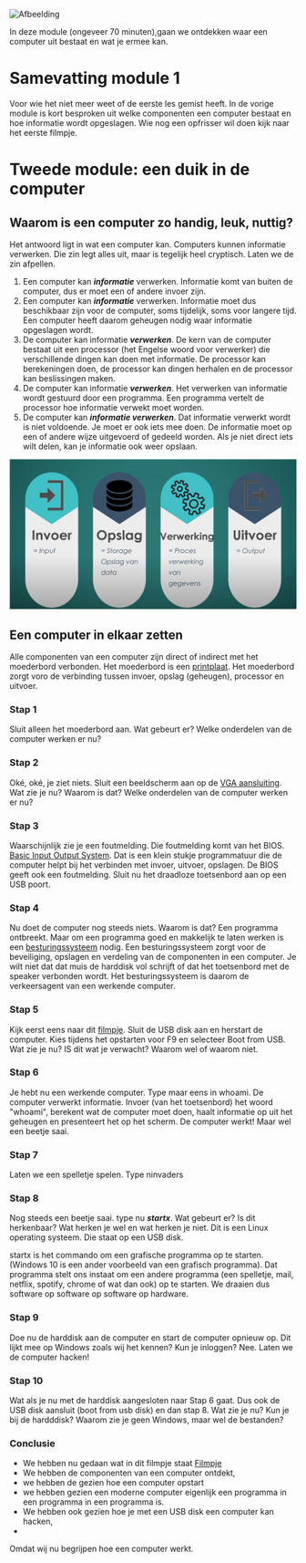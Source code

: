![Afbeelding](https://2pwgqm3nczsg1a5kw72u2pcf-wpengine.netdna-ssl.com/wp-content/uploads/2019/05/computer-system-upgrade.jpg "Een computer")

In deze module (ongeveer 70 minuten),gaan we ontdekken waar een computer uit bestaat en wat je ermee kan.

# Samevatting module 1
Voor wie het niet meer weet of de eerste les gemist heeft. In de vorige module is kort besproken uit welke componenten een computer bestaat en hoe informatie wordt opgeslagen. Wie nog een opfrisser wil doen kijk naar het eerste filmpje.


# Tweede module: een duik in de computer

## Waarom is een computer zo handig, leuk, nuttig? 
Het antwoord ligt in wat een computer kan. Computers kunnen informatie verwerken. Die zin legt alles uit, maar is tegelijk heel cryptisch. Laten we de zin afpellen.

1. Een computer kan ***informatie*** verwerken. Informatie komt van buiten de computer, dus er moet een of andere invoer zijn.
2. Een computer kan ***informatie*** verwerken. Informatie moet dus beschikbaar zijn voor de computer, soms tijdelijk, soms voor langere tijd. Een computer heeft daarom geheugen nodig waar informatie opgeslagen wordt.
3. De computer kan informatie ***verwerken***. De kern van de computer bestaat uit een processor (het Engelse woord voor verwerker) die verschillende dingen kan doen met informatie. De processor kan berekeningen doen, de processor kan dingen herhalen en de processor kan beslissingen maken.
4. De computer kan informatie ***verwerken***. Het verwerken van informatie wordt gestuurd door een programma. Een programma vertelt de processor hoe informatie verwekt moet worden.
5. De computer kan ***informatie verwerken***. Dat informatie verwerkt wordt is niet voldoende. Je moet er ook iets mee doen. De informatie moet op een of andere wijze uitgevoerd of gedeeld worden. Als je niet direct iets wilt delen, kan je informatie ook weer opslaan.


![Afbeelding](https://raw.githubusercontent.com/johantenhouten/InleidingInformatica/main/elementencomputer.png "Componenten in een computer")


## Een computer in elkaar zetten
Alle componenten van een computer zijn direct of indirect met het moederbord verbonden. Het moederbord is een [printplaat](https://nl.wikipedia.org/wiki/Printplaat). Het moederbord zorgt voro de verbinding tussen invoer, opslag (geheugen), processor en uitvoer.

### Stap 1
Sluit alleen het moederbord aan. Wat gebeurt er? Welke onderdelen van de computer werken er nu?

### Stap 2
Oké, oké, je ziet niets. Sluit een beeldscherm aan op de [VGA aansluiting](nl.wikipedia.org/wiki/Video_graphics_array). Wat zie je nu? Waarom is dat? Welke onderdelen van de computer werken er nu? 

### Stap 3
Waarschijnlijk zie je een foutmelding. Die foutmelding komt van het BIOS. [Basic Input Output System](https://nl.wikipedia.org/wiki/Basic_input/output_system). Dat is een klein stukje programmatuur die de computer helpt bij het verbinden met invoer, uitvoer, opslagen. De BIOS geeft ook een foutmelding. Sluit nu het draadloze toetsenbord aan op een USB poort.

### Stap 4
Nu doet de computer nog steeds niets. Waarom is dat? Een programma ontbreekt. Maar om een programma goed en makkelijk te laten werken is een [besturingssysteem](https://nl.wikipedia.org/wiki/Besturingssysteem) nodig. Een besturingssysteem zorgt voor de beveiliging, opslagen en verdeling van de componenten in een computer. Je wilt niet dat dat muis de harddisk vol schrijft of dat het toetsenbord met de speaker verbonden wordt. Het besturingssysteem is daarom de verkeersagent van een werkende computer. 

### Stap 5
Kijk eerst eens naar dit [filmpje](https://www.youtube.com/watch?v=DsF2ZlaXSh8). 
Sluit de USB disk aan en herstart de computer. Kies tijdens het opstarten voor F9 en selecteer Boot from USB. Wat zie je nu? IS dit wat je verwacht? Waarom wel of waarom niet.

### Stap 6
Je hebt nu een werkende computer. Type maar eens in whoami. De computer verwerkt informatie. Invoer (van het toetsenbord) het woord "whoami", berekent wat de computer moet doen, haalt informatie op uit het geheugen en presenteert het op het scherm. De computer werkt!
Maar wel een beetje saai.

### Stap 7
Laten we een spelletje spelen. Type ninvaders

### Stap 8
Nog steeds een beetje saai. type nu ***startx***. Wat gebeurt er? Is dit herkenbaar? Wat herken je wel en wat herken je niet. Dit is een Linux operating systeem. Die staat op een USB disk. 

startx is het commando om een grafische programma op te starten. (Windows 10 is een ander voorbeeld van een grafisch programma). Dat programma stelt ons instaat om een andere programma (een spelletje, mail, netflix, spotify, chrome of wat dan ook) op te starten. We draaien dus software op software op software op hardware.

### Stap 9
Doe nu de harddisk aan de computer en start de computer opnieuw op. Dit lijkt mee op Windows zoals wij het kennen? Kun je inloggen? Nee. Laten we de computer hacken!

### Stap 10
Wat als je nu met de harddisk aangesloten naar Stap 6 gaat. Dus ook de USB disk aansluit (boot from usb disk) en dan stap 8. 
Wat zie je nu? Kun je bij de hardddisk? Waarom zie je geen Windows, maar wel de bestanden?


### Conclusie
- We hebben nu gedaan wat in dit filmpje staat [Filmpje](https://www.youtube.com/watch?v=IpPotjWp_eM)
- We hebben de componenten van een computer ontdekt, 
- we hebben de gezien hoe een computer opstart 
- we hebben gezien een moderne computer eigenlijk een programma in een programma in een programma is. 
- We hebben ook gezien hoe je met een USB disk een computer kan hacken, 
-
Omdat wij nu begrijpen hoe een computer werkt.






